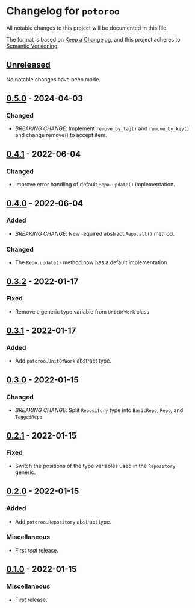 # Changelog for `potoroo`

All notable changes to this project will be documented in this file.

The format is based on [Keep a Changelog], and this project adheres to
[Semantic Versioning].

[Keep a Changelog]: https://keepachangelog.com/en/1.0.0/
[Semantic Versioning]: https://semver.org/


## [Unreleased](https://github.com/bbugyi200/potoroo/compare/0.5.0...HEAD)

No notable changes have been made.


## [0.5.0](https://github.com/bbugyi200/potoroo/compare/0.4.1...0.5.0) - 2024-04-03

### Changed

* *BREAKING CHANGE*: Implement `remove_by_tag()` and `remove_by_key()` and
  change remove() to accept item.


## [0.4.1](https://github.com/bbugyi200/potoroo/compare/0.4.0...0.4.1) - 2022-06-04

### Changed

* Improve error handling of default `Repo.update()` implementation.


## [0.4.0](https://github.com/bbugyi200/potoroo/compare/0.3.2...0.4.0) - 2022-06-04

### Added

* *BREAKING CHANGE*: New required abstract `Repo.all()` method.

### Changed

* The `Repo.update()` method now has a default implementation.


## [0.3.2](https://github.com/bbugyi200/potoroo/compare/0.3.1...0.3.2) - 2022-01-17

### Fixed

* Remove `U` generic type variable from `UnitOfWork` class


## [0.3.1](https://github.com/bbugyi200/potoroo/compare/0.3.0...0.3.1) - 2022-01-17

### Added

* Add `potoroo.UnitOfWork` abstract type.


## [0.3.0](https://github.com/bbugyi200/potoroo/compare/0.2.1...0.3.0) - 2022-01-15

### Changed

* *BREAKING CHANGE*: Split `Repository` type into `BasicRepo`, `Repo`, and `TaggedRepo`.


## [0.2.1](https://github.com/bbugyi200/potoroo/compare/0.2.0...0.2.1) - 2022-01-15

### Fixed

* Switch the positions of the type variables used in the `Repository` generic.


## [0.2.0](https://github.com/bbugyi200/potoroo/compare/0.1.0...0.2.0) - 2022-01-15

### Added

* Add `potoroo.Repository` abstract type.

### Miscellaneous

* First _real_ release.


## [0.1.0](https://github.com/bbugyi200/potoroo/releases/tag/0.1.0) - 2022-01-15

### Miscellaneous

* First release.
